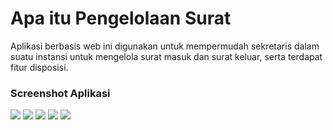 # Apa itu Pengelolaan Surat

Aplikasi berbasis web ini digunakan untuk mempermudah sekretaris dalam suatu instansi untuk mengelola surat masuk dan surat keluar, serta terdapat fitur disposisi.

### Screenshot Aplikasi
<img src="https://image.ibb.co/noZAox/Screen_Shot_2018_02_08_at_19_19_13.png">
<img src="https://image.ibb.co/ftfTac/Screen_Shot_2018_02_08_at_19_19_40.png">
<img src="https://image.ibb.co/e0CKgH/Screen_Shot_2018_02_08_at_19_19_52.png">
<img src="https://image.ibb.co/mJYEFc/Screen_Shot_2018_02_08_at_19_22_12.png">
<img src="https://image.ibb.co/goJQMH/Screen_Shot_2018_02_08_at_19_22_30.png">
